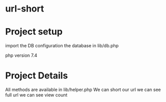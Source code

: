 # url-short
# Project setup
import the DB
configuration the database in lib/db.php

php version 7.4

# Project Details
All methods are available in lib/helper.php
We can short our url
we can see full url
we can see view count
